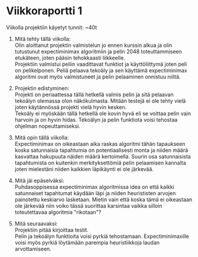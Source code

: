 # Viikkoraportti 1

Viikolla projektiin käyetyt tunnit: ~40t

1. Mitä tehty tällä viikolla: \
Olin aloittanut projektin valmistelun jo ennen kurssin alkua ja olin tutustunut expectiminimax algoritmiin ja pelin 2048 toteuttammiseen etukäteen, joten pääsin tehokkaasti liikkeelle. \
Projektiin valmistui peliin vaadittavat funktiot ja käyttöliittymä joten peli on pelikelponen. Peliä pelaava tekoäly ja sen käyttämä expectiminimax algoritmi ovat myös valmistuneet ja pelin pelaaminen onnistuu niiltä. 

2. Projektin edistyminen: \
Projekti on periaattessa tällä hetkellä valmis pelin ja sitä pelaavan tekoälyn olemassa olon näkökulmasta. Mitään testejä ei ole tehty vielä joten käytännössä projekti vielä hyvin kesken. \
Tekoäly ei myöskään tällä hetkellä ole kovin hyvä eli se voittaa pelin vain harvoin ja on hyvin hidas. Tekoälyn ja pelin funktiota voisi tehostaa ohjelman nopeuttamiseksi.

3. Mitä opin tällä viikolla: \
Expectiminimax on oikeastaan aika raskas algoritmi tähän tapaukseen koska satunnaisia tapahtumia on potentiaalisesti monta ja niiden määrä kasvattaa hakupuuta näiden määrä kertoimella. Suurin osa satunnaisista tapahtumista on kuitenkin merkityksettömiä pelin pelaamisen kannalta joten mielestäni niiden kaikkien läpikäynti ei ole järkevää.

4. Mitä jäi epäselväksi: \
Puhdasoppisessa expectiminimax algoritmissa idea on että kaikki satunnaiset tapahtumat käydään läpi ja niiden heurististen arvojen painotettu keskiarvo lasketaan. Mietin vain että koska tämä ei oikeastaan ole järkevää niin voiko tässä suorittaa karsintaa vaikka silloin toteutettavaa algoritmia "rikotaan"?

5. Mitä seuraavaksi: \
Projektiin pitää kirjoittaa testit. \
Pelin ja tekoälyn funktioita voisi pyrkiä tehostamaan. Expectiminimaxille voisi myös pyrkiä löytämään parempia heuristiikkoja laudan arvottamiseen. 
